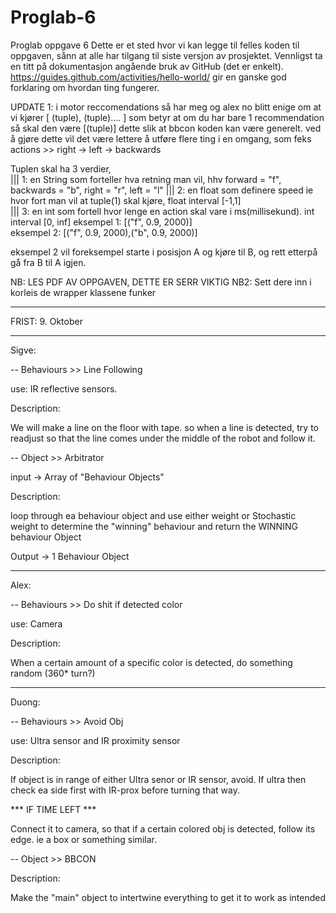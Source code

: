 # Proglab-6
Proglab oppgave 6 
Dette er et sted hvor vi kan legge til felles koden til oppgaven, sånn at alle har tilgang til siste versjon av prosjektet. Vennligst ta en titt på dokumentasjon angående bruk av GitHub (det er enkelt). https://guides.github.com/activities/hello-world/ gir en ganske god forklaring om hvordan ting fungerer.


UPDATE 1:
i motor reccomendations så har meg og alex no blitt enige om at vi kjører [ (tuple), (tuple).... ] som betyr at om du har bare 1 recommendation så skal den være [(tuple)] dette slik at bbcon koden kan være generelt. ved å gjøre dette vil det være lettere å utføre flere ting i en omgang, som feks actions >> right -> left -> backwards

Tuplen skal ha 3 verdier,  
||| 1: en String som forteller hva retning man vil, hhv forward = "f", backwards = "b", right = "r", left = "l" 
||| 2: en float som definere speed ie hvor fort man vil at tuple(1) skal kjøre, float interval [-1,1]  
||| 3: en int som fortell hvor lenge en action skal vare i ms(millisekund). int interval [0, inf]
eksempel 1: [("f", 0.9, 2000)]         
eksempel 2: [("f", 0.9, 2000),("b", 0.9, 2000)]

eksempel 2 vil foreksempel starte i posisjon A og kjøre til B, og rett etterpå gå fra B til A igjen.

NB: LES PDF AV OPPGAVEN, DETTE ER SERR VIKTIG
NB2: Sett dere inn i korleis de wrapper klassene funker

*******

FRIST:   9. Oktober

*******

Sigve:

-- Behaviours >> Line Following

use: IR reflective sensors.

Description:

We will make a line on the floor with tape. so when a line is detected, try to readjust
so that the line comes under the middle of the robot and follow it.


-- Object >> Arbitrator

input -> Array of "Behaviour Objects"

Description:

loop through ea behaviour object and use either weight or Stochastic weight to determine
the "winning" behaviour and return the WINNING behaviour Object

Output -> 1 Behaviour Object

----------------------------------------------------------------------------------------

Alex:

-- Behaviours >> Do shit if detected color

use: Camera

Description:

When a certain amount of a specific color is detected, do something random (360* turn?)

---------------------------------------------------------------------------------------

Duong:

-- Behaviours >> Avoid Obj

use: Ultra sensor and IR proximity sensor

Description:

If object is in range of either Ultra senor or IR sensor, avoid. If ultra then check ea
side first with IR-prox before turning that way.

*** IF TIME LEFT ***

Connect it to camera, so that if a certain colored obj is detected, follow its edge. ie
a box or something similar.


-- Object  >> BBCON

Description:

Make the "main" object to intertwine everything to get it to work as intended
